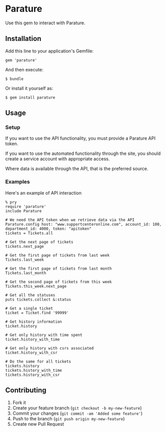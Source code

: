 # Parature

Use this gem to interact with Parature.

## Installation

Add this line to your application's Gemfile:

    gem 'parature'

And then execute:

    $ bundle

Or install it yourself as:

    $ gem install parature

## Usage

### Setup

If you want to use the API functionality, you must provide a Parature
API token.

If you want to use the automated functionality through the site, you
should create a service account with appropriate access.

Where data is available through the API, that is the preferred source.

### Examples

Here's an example of API interaction

    % pry
    require 'parature'
    include Parature

    # We need the API token when we retrieve data via the API
    Parature.config host: "www.supportcenteronline.com", account_id: 100, department_id: 4000, token: "apitoken"
    tickets = Tickets.all
    
    # Get the next page of tickets
    tickets.next_page

    # Get the first page of tickets from last week
    Tickets.last_week

    # Get the first page of tickets from last month
    Tickets.last_month

    # Get the second page of tickets from this week
    Tickets.this_week.next_page 

    # Get all the statuses
    puts tickets.collect &:status

    # Get a single ticket
    ticket = Ticket.find '99999'

    # Get history information
    ticket.history

    # Get only history with time spent
    ticket.history_with_time

    # Get only history with csrs associated
    ticket.history_with_csr

    # Do the same for all tickets
    tickets.history
    tickets.history_with_time
    tickets.history_with_csr
    

## Contributing

1. Fork it
2. Create your feature branch (`git checkout -b my-new-feature`)
3. Commit your changes (`git commit -am 'Added some feature'`)
4. Push to the branch (`git push origin my-new-feature`)
5. Create new Pull Request

